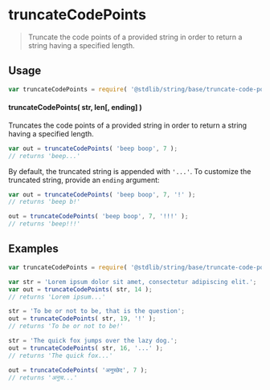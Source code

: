 <!--

@license Apache-2.0

Copyright (c) 2023 The Stdlib Authors.

Licensed under the Apache License, Version 2.0 (the "License");
you may not use this file except in compliance with the License.
You may obtain a copy of the License at

   http://www.apache.org/licenses/LICENSE-2.0

Unless required by applicable law or agreed to in writing, software
distributed under the License is distributed on an "AS IS" BASIS,
WITHOUT WARRANTIES OR CONDITIONS OF ANY KIND, either express or implied.
See the License for the specific language governing permissions and
limitations under the License.

-->

# truncateCodePoints

> Truncate the code points of a provided string in order to return a string having a specified length.

<section class="usage">

## Usage

```javascript
var truncateCodePoints = require( '@stdlib/string/base/truncate-code-points' );
```

#### truncateCodePoints( str, len\[, ending] )

Truncates the code points of a provided string in order to return a string having a specified length.

```javascript
var out = truncateCodePoints( 'beep boop', 7 );
// returns 'beep...'
```

By default, the truncated string is appended with `'...'`. To customize the truncated string, provide an `ending` argument:

```javascript
var out = truncateCodePoints( 'beep boop', 7, '!' );
// returns 'beep b!'

out = truncateCodePoints( 'beep boop', 7, '!!!' );
// returns 'beep!!!'
```

</section>

<!-- /.usage -->

<section class="examples">

## Examples

<!-- eslint no-undef: "error" -->

```javascript
var truncateCodePoints = require( '@stdlib/string/base/truncate-code-points' );

var str = 'Lorem ipsum dolor sit amet, consectetur adipiscing elit.';
var out = truncateCodePoints( str, 14 );
// returns 'Lorem ipsum...'

str = 'To be or not to be, that is the question';
out = truncateCodePoints( str, 19, '!' );
// returns 'To be or not to be!'

str = 'The quick fox jumps over the lazy dog.';
out = truncateCodePoints( str, 16, '...' );
// returns 'The quick fox...'

out = truncateCodePoints( 'अनुच्छेद', 7 );
// returns 'अनुच...'
```

</section>

<!-- /.examples -->

<!-- Section for related `stdlib` packages. Do not manually edit this section, as it is automatically populated. -->

<section class="related">

</section>

<!-- /.related -->

<!-- Section for all links. Make sure to keep an empty line after the `section` element and another before the `/section` close. -->

<section class="links">

</section>

<!-- /.links -->
